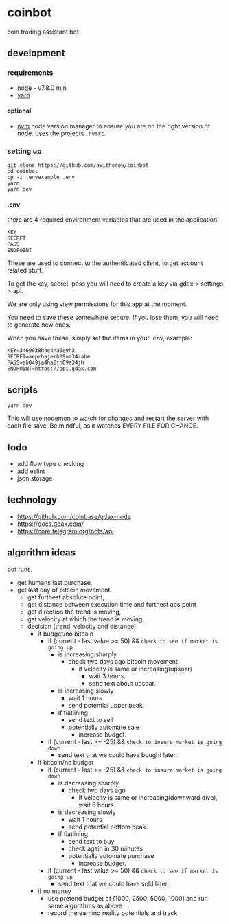 # coinbot
coin trading assistant bot

## development

### requirements

- [node](https://nodejs.org/en/) - v7.8.0 min
- [yarn](https://code.facebook.com/posts/1840075619545360)

#### optional

- [nvm](https://github.com/creationix/nvm/blob/master/README.markdown#installation) node version manager to ensure you are on the right version of node. uses the projects `.nvmrc`.

### setting up

```
git clone https://github.com/awitherow/coinbot
cd coinbot
cp -i .envexample .env
yarn
yarn dev
```

#### .env

there are 4 required environment variables that are used in the application:

```
KEY
SECRET
PASS
ENDPOINT
```

These are used to connect to the authenticated client, to get account related stuff.

To get the key, secret, pass you will need to create a key via gdax > settings > api.

We are only using view permissions for this app at the moment.

You need to save these somewhere secure. If you lose them, you will need to generate new ones.

When you have these, simply set the items in your .env, example:

```
KEY=3469038hae4ha0e9h3
SECRET=aeprhajerh09ua34zahe
PASS=ah049ja4ha0fh09a34jh
ENDPOINT=https://api.gdax.com
```
## scripts

`yarn dev`

This will use nodemon to watch for changes and restart the server with each file save. Be mindful, as it watches EVERY FILE FOR CHANGE. 

## todo

- add flow type checking
- add eslint
- json storage

## technology 

- https://github.com/coinbase/gdax-node
- https://docs.gdax.com/
- https://core.telegram.org/bots/api

## algorithm ideas

bot runs.
- get humans last purchase.
- get last day of bitcoin movement.
    - get furthest absolute point,
    - get distance between execution time and furthest abs point
    - get direction the trend is moving,
    - get velocity at which the trend is moving,
    - decision (trend, velocity and distance)
        - if budget/no bitcoin
            - if (current - last value >= 50) && `check to see if market is going up`
                - is increasing sharply
                    - check two days ago bitcoin movement
                        - if velocity is same or increasing(upsoar)
                            - wait 3 hours.
                            - send text about upsoar.
                - is increasing slowly
                    - wait 1 hours
                    - send potential upper peak.
                - if flatlining
                    - send text to sell
                    - potentially automate sale
                        - increase budget. 
            - if (current - last >= -25) && `check to insure market is going down`
                - send text that we could have bought later.
        - if bitcoin/no budget
            - if (current - last >= -25) && `check to insure market is going down`
                - is decreasing sharply
                    - check two days ago
                        - if velocity is same or increasing(downward dive), wait 6 hours.
                - is decreasing slowly
                    - wait 1 hours
                    - send potential bottom peak.
                - if flatlining
                    - send text to buy 
                    - check again in 30 minutes
                    - potentially automate purchase
                        - increase budget.
            - if (current - last value >= 50) && `check to see if market is going up`
                - send text that we could have sold later.
        - if no money
            - use pretend budget of [1000, 2500, 5000, 1000] and run same algorithms as above
            - record the earning reality potentials and track 